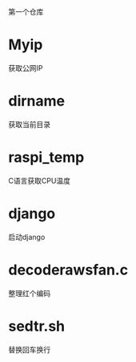 第一个仓库


Myip
=======

获取公网IP


dirname
=======

获取当前目录


raspi_temp
==========
C语言获取CPU温度

django
=======
启动django 

decoderawsfan.c
===============
整理红个编码

sedtr.sh
========
替换回车换行
